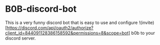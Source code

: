 # B0B-discord-bot
This is a very funny discord bot that is easy to use and configure
!(invite)[https://discord.com/api/oauth2/authorize?client_id=844091128386158592&permissions=8&scope=bot] b0b to your discord server.

